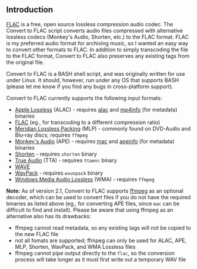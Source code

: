 ## Introduction

[FLAC](http://flac.sourceforge.net/) is a free, open source lossless compression audio codec. The Convert to FLAC script converts audio files compressed with alternative lossless codecs (Monkey's Audio, Shorten, etc.) to the FLAC format. FLAC is my preferred audio format for archiving music, so I wanted an easy way to convert other formats to FLAC. In addition to simply transcoding the file to the FLAC format, Convert to FLAC also preserves any existing tags from the original file.

Convert to FLAC is a BASH shell script, and was originally written for use under Linux. It should, however, run under any OS that supports BASH (please let me know if you find any bugs in cross-platform support).

Convert to FLAC currently supports the following input formats:

*   [Apple Lossless](http://en.wikipedia.org/wiki/Apple_Lossless) (ALAC) - requires [alac](https://web.archive.org/web/20150319040222/craz.net/programs/itunes/alac.html) and [mp4info](http://mpeg4ip.sourceforge.net/) (for metadata) binaries
*   [FLAC](http://flac.sourceforge.net/) (eg., for transcoding to a different compression ratio)
*   [Meridian Lossless Packing](https://en.wikipedia.org/wiki/Meridian_Lossless_Packing) (MLP) - commonly found on DVD-Audio and Blu-ray discs; requires `ffmpeg`
*   [Monkey's Audio](http://www.monkeysaudio.com/) (APE) - requires [mac](http://www.supermmx.org/linux/mac/) and [apeinfo](http://legroom.net/software/apeinfo) (for metadata) binaries
*   [Shorten](http://shnutils.freeshell.org/shorten/) - requires `shorten` binary
*   [True Audio](https://tausoft.org/en/true-audio-%d0%ba%d0%be%d0%b4%d0%b5%d0%ba-tta/) (TTA) - requires `ttaenc` binary
*   [WAVE](http://en.wikipedia.org/wiki/WAV)
*   [WavPack](http://www.wavpack.com/) - requires `wvunpack` binary
*   [Windows Media Audio Lossless](https://en.wikipedia.org/wiki/Windows_Media_Audio#Windows_Media_Audio_Lossless) (WMA) - requires `ffmpeg`

**Note:** As of version 2.1, Convert to FLAC supports [ffmpeg](http://www.ffmpeg.org/) as an optional decoder, which can be used to convert files if you do not have the required binaries as listed above (eg., for converting APE files, since `mac` can be difficult to find and install). Please be aware that using ffmpeg as an alternative also has its drawbacks:

*   ffmpeg cannot read metadata, so any existing tags will not be copied to the new FLAC file
*   not all fomats are supported; ffmpeg can only be used for ALAC, APE, MLP, Shorten, WavPack, and WMA Lossless files
*   ffmpeg cannot pipe output directly to the `flac`, so the conversion process will take longer as it must first write out a temporary WAV file
